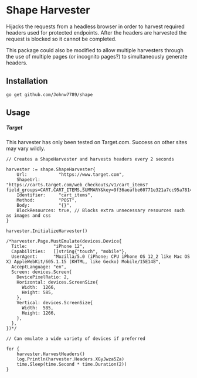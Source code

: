 # Shape Harvester
Hijacks the requests from a headless browser in order to harvest required headers used for protected endpoints. After the headers are harvested the request is blocked so it cannot be completed.

This package could also be modified to allow multiple harvesters through the use of multiple pages (or incognito pages?) to simultaneously generate headers.

## Installation
``go get github.com/Johnw7789/shape``

## Usage
##### Target
This harvester has only been tested on Target.com. Success on other sites may vary wildly.


```
// Creates a ShapeHarvester and harvests headers every 2 seconds

harvester := shape.ShapeHarvester{
	Url:            "https://www.target.com",
	ShapeUrl:       "https://carts.target.com/web_checkouts/v1/cart_items?field_groups=CART,CART_ITEMS,SUMMARY&key=9f36aeafbe60771e321a7cc95a78140772ab3e96",
	Identifier:     "cart_items",
	Method:         "POST",
	Body:           "{}",
	BlockResources: true, // Blocks extra unnecessary resources such as images and css
}

harvester.InitializeHarvester()

/*harvester.Page.MustEmulate(devices.Device{
  Title:          "iPhone 12",
  Capabilities:   []string{"touch", "mobile"},
  UserAgent:      "Mozilla/5.0 (iPhone; CPU iPhone OS 12_2 like Mac OS X) AppleWebKit/605.1.15 (KHTML, like Gecko) Mobile/15E148",
  AcceptLanguage: "en",
  Screen: devices.Screen{
    DevicePixelRatio: 2,
    Horizontal: devices.ScreenSize{
      Width:  1266,
      Height: 585,
    },
    Vertical: devices.ScreenSize{
      Width:  585,
      Height: 1266,
    },
  },
})*/

// Can emulate a wide variety of devices if preferred 

for {
	harvester.HarvestHeaders()
	log.Println(harvester.Headers.XGyJwza5Za)
	time.Sleep(time.Second * time.Duration(2))
}
```
